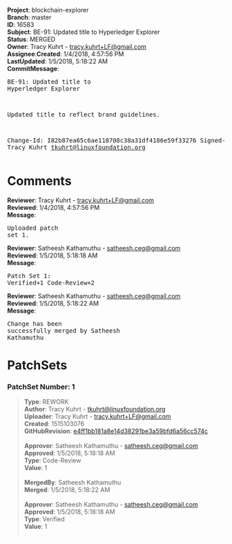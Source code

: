 <strong>Project</strong>: blockchain-explorer</br><strong>Branch</strong>: master<br><strong>ID</strong>: 16583<br><strong>Subject</strong>: BE-91: Updated title to Hyperledger Explorer<br><strong>Status</strong>: MERGED<br><strong>Owner</strong>: Tracy Kuhrt - tracy.kuhrt+LF@gmail.com<br><strong>Assignee</strong>:<strong>Created</strong>: 1/4/2018, 4:57:56 PM<br><strong>LastUpdated</strong>: 1/5/2018, 5:18:22 AM<br><strong>CommitMessage</strong>:<br><pre>BE-91: Updated title to Hyperledger Explorer

Updated title to reflect brand guidelines.

Change-Id: I82b87ea65c6ae118708c38a31df4186e59f33276
Signed-off-by: Tracy Kuhrt <tkuhrt@linuxfoundation.org>
</pre><h1>Comments</h1><strong>Reviewer</strong>: Tracy Kuhrt - tracy.kuhrt+LF@gmail.com<br><strong>Reviewed</strong>: 1/4/2018, 4:57:56 PM<br><strong>Message</strong>: <pre>Uploaded patch set 1.</pre><strong>Reviewer</strong>: Satheesh Kathamuthu - satheesh.ceg@gmail.com<br><strong>Reviewed</strong>: 1/5/2018, 5:18:18 AM<br><strong>Message</strong>: <pre>Patch Set 1: Verified+1 Code-Review+2</pre><strong>Reviewer</strong>: Satheesh Kathamuthu - satheesh.ceg@gmail.com<br><strong>Reviewed</strong>: 1/5/2018, 5:18:22 AM<br><strong>Message</strong>: <pre>Change has been successfully merged by Satheesh Kathamuthu</pre><h1>PatchSets</h1><h3>PatchSet Number: 1</h3><blockquote><strong>Type</strong>: REWORK<br><strong>Author</strong>: Tracy Kuhrt - tkuhrt@linuxfoundation.org<br><strong>Uploader</strong>: Tracy Kuhrt - tracy.kuhrt+LF@gmail.com<br><strong>Created</strong>: 1515103076<br><strong>GitHubRevision</strong>: [e4ff1bb181a8e14d38291be3a59bfd6a56cc574c](https://github.com/hyperledger/blockchain-explorer/commit/e4ff1bb181a8e14d38291be3a59bfd6a56cc574c)<br><br><strong>Approver</strong>: Satheesh Kathamuthu - satheesh.ceg@gmail.com<br><strong>Approved</strong>: 1/5/2018, 5:18:18 AM<br><strong>Type</strong>: Code-Review<br><strong>Value</strong>: 1<br><br><strong>MergedBy</strong>: Satheesh Kathamuthu<br><strong>Merged</strong>: 1/5/2018, 5:18:22 AM<br><br><strong>Approver</strong>: Satheesh Kathamuthu - satheesh.ceg@gmail.com<br><strong>Approved</strong>: 1/5/2018, 5:18:18 AM<br><strong>Type</strong>: Verified<br><strong>Value</strong>: 1<br><br></blockquote>